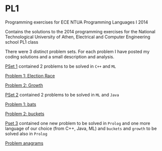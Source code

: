 # PL1
Programming exercises for  ECE NTUA Programming Languages I 2014

Contains the solutions to the 2014 programming exercises for the National Technological University of Athen, Electrical and Computer Engineering school PL1 class

There were 3 distinct problem sets. For each problem I have posted my coding solutions and a small description and analysis.

[PSet 1](http://courses.softlab.ntua.gr/pl1/Exercises/exerc14-1.pdf) contained 2 problems to be solved in `C++` and `ML`

[Problem 1: Election Race](Seira1/eklogikos_agonas/README.md)

[Problem 2: Growth](Seira1/anaptiksi/README.md)

[PSet 2](http://courses.softlab.ntua.gr/pl1/Exercises/exerc14-2.pdf) contained 2 problems to be solved in `ML` and `Java`

[Problem 1: bats](Seira2/bats/README.md)

[Problem 2: buckets](Seira2/kouvadakia/README.md)

[Pset 3](http://courses.softlab.ntua.gr/pl1/Exercises/exerc14-3.pdf) contained one new problem to be solved in `Prolog`
and one more language of our choice (from C++, Java, ML) and `buckets` and `growth` to be solved also in `Prolog`

[Problem anagrams](Seira3/anagrams/README.md)
